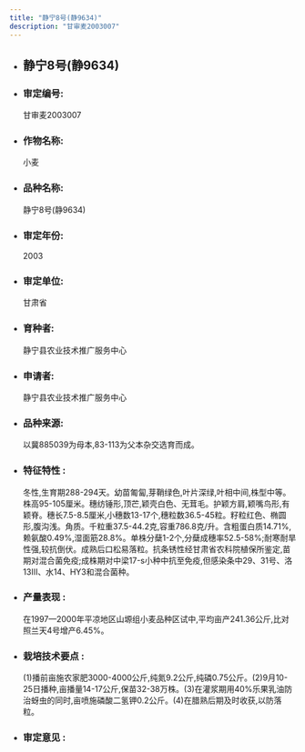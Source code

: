 ```yaml
---
title: "静宁8号(静9634)"
description: "甘审麦2003007"
---
```

* ## 静宁8号(静9634)
* ###  审定编号:  
   甘审麦2003007

*  ### 作物名称:  
   小麦

*   ###  品种名称: 
    静宁8号(静9634)

*   ### 审定年份: 
    2003

*   ### 审定单位:  
    甘肃省

*   ### 育种者:  
    静宁县农业技术推广服务中心

*   ### 申请者:  
    静宁县农业技术推广服务中心

*   ### 品种来源:  
    以冀885039为母本,83-113为父本杂交选育而成。

*   ### 特征特性 : 
    冬性,生育期288-294天。幼苗匍匐,芽鞘绿色,叶片深绿,叶相中间,株型中等。株高95-105厘米。穗纺锤形,顶芒,颖壳白色、无茸毛。护颖方肩,颖嘴鸟形,有颖脊。穗长7.5-8.5厘米,小穗数13-17个,穗粒数36.5-45粒。籽粒红色、椭圆形,腹沟浅。角质。千粒重37.5-44.2克,容重786.8克/升。含粗蛋白质14.71%,赖氨酸0.49%,湿面筋28.8%。单株分蘖1-2个,分蘖成穗率52.5-58%;耐寒耐旱性强,较抗倒伏。成熟后口松易落粒。抗条锈性经甘肃省农科院植保所鉴定,苗期对混合菌免疫;成株期对中梁17-s小种中抗至免疫,但感染条中29、31号、洛13Ⅲ、水14、HY3和混合菌种。

*   ### 产量表现 : 
    在1997—2000年平凉地区山塬组小麦品种区试中,平均亩产241.36公斤,比对照兰天4号增产6.45%。

*   ### 栽培技术要点 : 
    (1)播前亩施农家肥3000-4000公斤,纯氮9.2公斤,纯磷0.75公斤。(2)9月10-25日播种,亩播量14-17公斤,保苗32-38万株。(3)在灌浆期用40%乐果乳油防治蚜虫的同时,亩喷施磷酸二氢钾0.2公斤。(4)在腊熟后期及时收获,以防落粒。

*   ### 审定意见 : 
    
